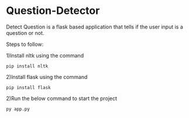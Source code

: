 # Question-Detector
Detect Question is a flask based application that tells if the user input is a question or not.

Steps to follow:

1)Install nltk using the command

`pip install nltk`

2)Install flask using the command

`pip install flask`

2)Run the below command to start the project

`py app.py`
